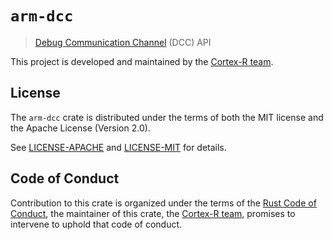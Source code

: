 # `arm-dcc`

> [Debug Communication Channel][dcc] (DCC) API

[dcc]: https://developer.arm.com/docs/dui0471/latest/debug-communications-channel

This project is developed and maintained by the [Cortex-R team][team].

## License

The `arm-dcc` crate is distributed under the terms of both the MIT license and
the Apache License (Version 2.0).

See [LICENSE-APACHE](LICENSE-APACHE) and [LICENSE-MIT](LICENSE-MIT) for details.

## Code of Conduct

Contribution to this crate is organized under the terms of the [Rust Code of
Conduct][CoC], the maintainer of this crate, the [Cortex-R team][team], promises
to intervene to uphold that code of conduct.

[CoC]: CODE_OF_CONDUCT.md
[team]: https://github.com/rust-embedded/wg#the-cortex-r-team
